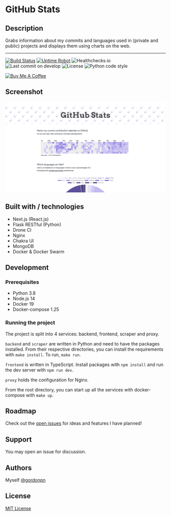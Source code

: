 # GitHub Stats

## Description

Grabs information about my commits and languages used in (private and public) projects and displays them using charts on the web.

---
[![Build Status](https://drone.gordon-pn.com/api/badges/gordonpn/github-stats/status.svg)](https://drone.gordon-pn.com/gordonpn/github-stats)
[![Uptime Robot](https://badgen.net/uptime-robot/status/m785509279-83a51de8f4e9fd33516b653c)](https://stats.gordon-pn.com)
![Healthchecks.io](https://healthchecks.io/badge/57d83402-12f1-4d6e-b9e6-f77276f18e5b/_VtHZTKI.svg)
![Last commit on develop](https://badgen.net/github/last-commit/gordonpn/github-stats/develop)
![License](https://badgen.net/github/license/gordonpn/github-stats)
![Python code style](https://img.shields.io/badge/code%20style-black-000000.svg)

[![Buy Me A Coffee](https://www.buymeacoffee.com/assets/img/custom_images/orange_img.png)](https://www.buymeacoffee.com/gordonpn)

## Screenshot

[![Screenshot](./docs/screenshot.png)](https://stats.gordon-pn.com)

## Built with / technologies

* Next.js (React.js)
* Flask RESTful (Python)
* Drone CI
* Nginx
* Chakra UI
* MongoDB
* Docker & Docker Swarm

## Development

### Prerequisites

* Python 3.8
* Node.js 14
* Docker 19
* Docker-compose 1.25

### Running the project

The project is split into 4 services: backend, frontend, scraper and proxy.

`backend` and `scraper` are written in Python and need to have the packages installed. From their respective directories, you can install the requirements with `make install`. To run, `make run`.

`frontend` is written in TypeScript. Install packages with `npm install` and run the dev server with `npm run dev`.

`proxy` holds the configuration for Nginx.

From the root directory, you can start up all the services with docker-compose with `make up`.

## Roadmap

Check out the [open issues](https://github.com/gordonpn/github-stats/issues?q=is%3Aissue+is%3Aopen+sort%3Aupdated-desc) for ideas and features I have planned!

## Support

You may open an issue for discussion.

## Authors

Myself [@gordonpn](https://github.com/gordonpn)

## License

[MIT License](./LICENSE)
